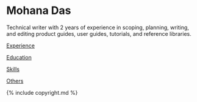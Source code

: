 # Mohana Das

Technical writer with 2 years of experience in scoping, planning, writing, and editing product guides, user guides, tutorials, and reference libraries.

[Experience](topics/experience.md)

[Education](topics/education.md)

[Skills](topics/skills.md)

[Others](topics/other.md)

{% include copyright.md %}
